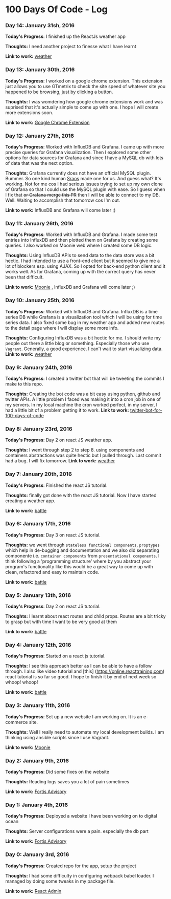 # 100 Days Of Code - Log

### Day 14: January 31sh, 2016

**Today's Progress**: I finished up the ReactJs weather app

**Thoughts:** I need another project to finesse what I have learnt

**Link to work:** [weather](https://github.com/musale/react-fundamentals-curriculum/commits/master)


### Day 13: January 30th, 2016

**Today's Progress**: I worked on a google chrome extension. This extension just allows you to use GTmetrix to check the site speed of whatever site you happened to be browsing, just by clicking a button.

**Thoughts:** I was womdering how google chrome extensions work and was suprised that it's actually simple to come up with one. I hope I will create more extensions soon.

**Link to work:** [Google Chrome Extension](https://github.com/musale/chrome-extension-gmetrix)

### Day 12: January 27th, 2016

**Today's Progress**: Worked with InfluxDB and Grafana. I came up with more precise queries for Grafana visualization. Then I explored some other options for data sources for Grafana and since I have a MySQL db with lots of data that was the next option.

**Thoughts:** Grafana currently does not have an official MySQL plugin. Bummer. So one kind human [Sraos](https://github.com/sraoss/grafana-sqldb-datasource) made one for us. And guess what? It's working. Not for me cos I had serious issues trying to set up my own clone of Grafana so that I could use the MySQL plugin with ease. So I guess when I fix that ~~or Grafana merge this PR~~ then I will be able to connect to my DB. Well. Waiting to accomplish that tomorrow cos I'm out.

**Link to work:** InfluxDB and Grafana will come later ;)

### Day 11: January 26th, 2016

**Today's Progress**: Worked with InfluxDB and Grafana. I made some test entries into InfluxDB and then plotted them on Grafana by creating some queries. I also worked on Moonie web where I created some DB logic.

**Thoughts:** Using InfluxDB APIs to send data to the data store was a bit hectic. I had intended to use a front-end client but it seemed to give me a lot of blockers esp. using AJAX. So I opted for back-end python client and it works well. As for Grafana, coming up with the correct query has never been that difficult.

**Link to work:** [Moonie](https://github.com/musale/moonie/commits/master) , InfluxDB and Grafana will come later ;)

### Day 10: January 25th, 2016

**Today's Progress**: Worked with InfluxDB and Grafana. InfluxDB is a time series DB while Grafana is a visualization tool which I will be using for time series data. I also fixed some bug in my weather app and added new routes to the detail page where I will display some more info.

**Thoughts:** Configuring InfluxDB was a bit hectic for me. I should write my people out there a little blog or something. Especially those who use ```Vagrant```. Generally, a good experience. I can't wait to start visualizing data.
**Link to work:** [weather](https://github.com/musale/react-fundamentals-curriculum/commits/master)

### Day 9: January 24th, 2016

**Today's Progress**: I created a twitter bot that will be tweeting the commits I make to this repo.

**Thoughts:** Creating the bot code was a bit easy using python, github and twitter APIs. A little problem I faced was making it into a cron job in one of my servers. In my local machine the cron worked perfect, in my server, I had a little bit of a problem getting it to work.
**Link to work:** [twitter-bot-for-100-days-of-code](https://github.com/musale/twitter-bot-for-100-days-of-code)


### Day 8: January 23rd, 2016

**Today's Progress**: Day 2 on react JS weather app.

**Thoughts:** I went through step 2 to step 8. using components and containers abstractions was quite hectic but I pulled through. Last commit had a bug. I will fix tomorrow.
**Link to work:** [weather](https://github.com/musale/weather-app)


### Day 7: January 20th, 2016

**Today's Progress**: Finished the react JS tutorial.

**Thoughts:** finally got done with the react JS tutorial. Now I have started creating a weather app.

**Link to work:** [battle](https://github.com/musale/battle)


### Day 6: January 17th, 2016

**Today's Progress**: Day 3 on react JS tutorial.

**Thoughts:** we went through ```stateless functional components```, ```proptypes``` which help in de-bugging and documentation and we also did separating componente i.e. ```container components``` from ```presentational components```. I think following a 'programming structure' where by you abstract your program's functionality like this would be a great way to come up with clean, refactored and easy to maintain code.

**Link to work:** [battle](https://github.com/musale/battle)

### Day 5: January 13th, 2016

**Today's Progress**: Day 2 on react JS tutorial.

**Thoughts:** I learnt about react routes and child props. Routes are a bit tricky to grasp but with time I want to be very good at them

**Link to work:** [battle](https://github.com/musale/battle)

### Day 4: January 12th, 2016

**Today's Progress**: Started on a react js tutorial.

**Thoughts:** I see this approach better as I can be able to have a follow through. I also like video tutorial and [this] (https://online.reacttraining.com) react tutorial is so far so good. I hope to finish it by end of next week so whoop! whoop!

**Link to work:** [battle](https://github.com/musale/battle)

### Day 3: January 11th, 2016

**Today's Progress**: Set up a new website I am working on. It is an e-commerce site.

**Thoughts:** Well I really need to automate my local development builds. I am thinking using ansible scripts since I use Vagrant.

**Link to work:** [Moonie](https://github.com/musale/moonie)

### Day 2: January 9th, 2016

**Today's Progress**: Did some fixes on the website

**Thoughts:** Reading logs saves you a lot of pain sometimes

**Link to work:** [Fortis Advisory](http://fortisadvisory.co.ke)

### Day 1: January 4th, 2016

**Today's Progress**: Deployed a website I have been working on to digital ocean

**Thoughts:** Server configurations were a pain. especially the db part

**Link to work:** [Fortis Advisory](http://fortisadvisory.co.ke)

### Day 0: January 3rd, 2016

**Today's Progress**: Created repo for the app, setup the project

**Thoughts:** I had some difficulty in configuring webpack babel loader. I managed by doing some tweaks in my package file.

**Link to work:** [React Admin](https://github.com/musale/su)
